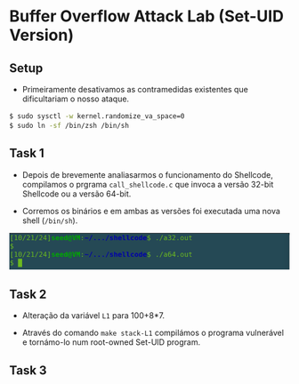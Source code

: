 # Buffer Overflow Attack Lab (Set-UID Version)

## Setup

- Primeiramente desativamos as contramedidas existentes que dificultariam o nosso ataque.

```Bash
$ sudo sysctl -w kernel.randomize_va_space=0
$ sudo ln -sf /bin/zsh /bin/sh
```

## Task 1

- Depois de brevemente analiasarmos o funcionamento do Shellcode, compilamos o prgrama `call_shellcode.c` que invoca a versão 32-bit Shellcode ou a versão 64-bit.

- Corremos os binários e em ambas as versões foi executada uma nova shell (`/bin/sh`).

![image](screenshots/LB5_1.png)

## Task 2

- Alteração da variável `L1` para 100+8*7.

- Através do comando `make stack-L1` compilámos o programa vulnerável e tornámo-lo num root-owned Set-UID program. 

## Task 3
